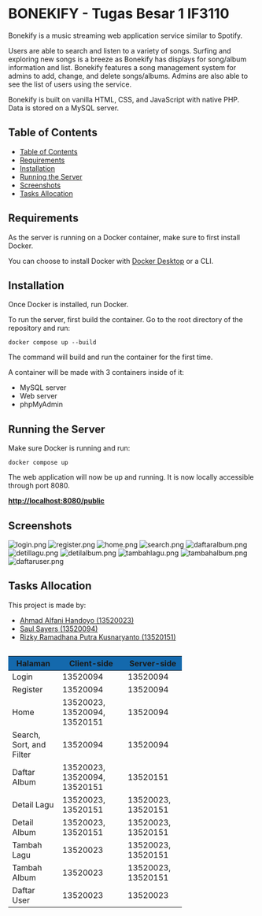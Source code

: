# BONEKIFY - Tugas Besar 1 IF3110

Bonekify is a music streaming web application service similar to Spotify.

Users are able to search and listen to a variety of songs. Surfing and exploring new songs is a breeze as Bonekify has displays for song/album information and list. Bonekify features a song management system for admins to add, change, and delete songs/albums. Admins are also able to see the list of users using the service.

Bonekify is built on vanilla HTML, CSS, and JavaScript with native PHP. Data is stored on a MySQL server.

## Table of Contents
  - [Table of Contents](#table-of-contents)
  - [Requirements](#requirements)
  - [Installation](#installation)
  - [Running the Server](#running-the-server)
  - [Screenshots](#screenshots)
  - [Tasks Allocation](#tasks-allocation)
## Requirements
As the server is running on a Docker container, make sure to first install Docker.

You can choose to install Docker with <a href="https://www.docker.com/products/docker-desktop/">Docker Desktop</a> or a CLI.

## Installation
Once Docker is installed, run Docker.

To run the server, first build the container. Go to the root directory of the repository and run:
```
docker compose up --build
```
The command will build and run the container for the first time.

A container will be made with 3 containers inside of it:
- MySQL server
- Web server
- phpMyAdmin

## Running the Server
Make sure Docker is running and run:
```
docker compose up
```

The web application will now be up and running. It is now locally accessible through port 8080.

<b><a href="http://localhost:8080/public">http://localhost:8080/public</a></b>

## Screenshots
![login.png](./public/img/screenshots/login.png)
![register.png](./public/img/screenshots/register.png)
![home.png](./public/img/screenshots/home.png)
![search.png](./public/img/screenshots/search.png)
![daftaralbum.png](./public/img/screenshots/daftaralbum.png)
![detillagu.png](./public/img/screenshots/detillagu.png)
![detilalbum.png](./public/img/screenshots/detilalbum.png)
![tambahlagu.png](./public/img/screenshots/tambahlagu.png)
![tambahalbum.png](./public/img/screenshots/tambahalbum.png)
![daftaruser.png](./public/img/screenshots/daftaruser.png)


## Tasks Allocation
This project is made by:
- <a href="https://www.linkedin.com/in/ahmad-alfani-handoyo/"> Ahmad Alfani Handoyo (13520023)</a>
- <a href="https://www.linkedin.com/in/saulsayers/?originalSubdomain=id">Saul Sayers (13520094)</a>
- <a href="https://www.linkedin.com/in/rizky-ramadhana-putra-kusnaryanto-6037a51aa/">Rizky Ramadhana Putra Kusnaryanto (13520151)</a>

<style>
    .heatMap {
        margin-top:30px;
        width: 70%;
        text-align: center;
    }
    .heatMap th {
        background: #1469AD;
        word-wrap: break-word;
        text-align: center;
    }

</style>
<div class="heatMap"> 

Halaman | Client-side | Server-side 
--- | --- | ---
Login | 13520094 | 13520094
Register | 13520094 |  13520094
Home | 13520023, 13520094, 13520151| 13520094
Search, Sort, and Filter | 13520094 |  13520094
Daftar Album | 13520023, 13520094, 13520151 |  13520151
Detail Lagu | 13520023, 13520151 |  13520023, 13520151
Detail Album | 13520023, 13520151 |  13520023, 13520151
Tambah Lagu | 13520023 | 13520023, 13520151
Tambah Album | 13520023 |  13520023, 13520151
Daftar User | 13520023 | 13520023  

</div>